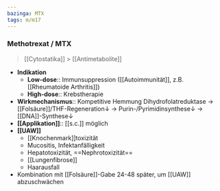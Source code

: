 ```yaml
---
bazinga: MTX
tags: m/m17
---
```

### Methotrexat / MTX 
> [[Cytostatika]] > [[Antimetabolite]]
- **Indikation**
	- **Low-dose**:: Immunsuppression ([[Autoimmunität]], z.B. [[Rheumatoide Arthritis]])
	- **High-dose**:: Krebstherapie
- **Wirkmechanismus**:: Kompetitive Hemmung Dihydrofolatreduktase → [[Folsäure]]/THF-Regeneration↓ → Purin-/Pyrimidinsynthese↓ → [[DNA]]-Synthese↓ 
- **[[Applikation]]**:: [[s.c.]] möglich
- **[[UAW]]**
	- [[Knochenmark]]toxizität
	- Mucositis, Infektanfälligkeit
	- Hepatotoxizität, ==Nephrotoxizität==
	- [[Lungenfibrose]]
	- Haarausfall
- Kombination mit [[Folsäure]]-Gabe 24-48 später, um [[UAW]] abzuschwächen